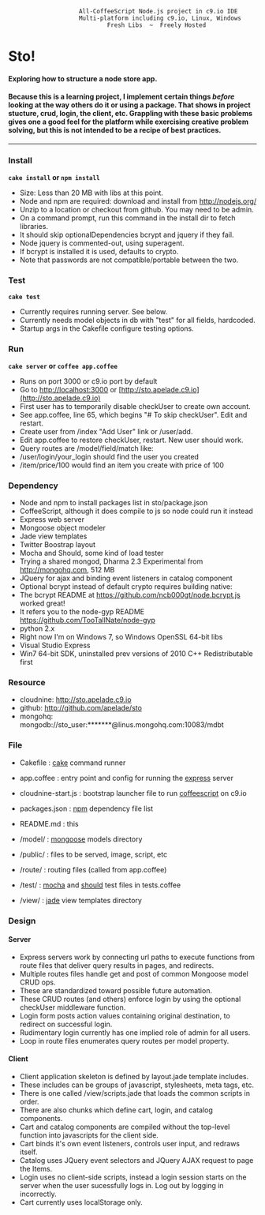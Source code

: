 						All-CoffeeScript Node.js project in c9.io IDE
                        Multi-platform including c9.io, Linux, Windows
                                Fresh Libs  ~  Freely Hosted

# Sto!
#### Exploring how to structure a node store app.
#### Because this is a learning project, I implement certain things *before* looking at the way others do it or using a package. That shows in project stucture, crud, login, the client, etc. Grappling with these basic problems gives one a good feel for the platform while exercising creative problem solving, but this is not intended to be a recipe of best practices.

---



### Install
__`cake install` or `npm install`__

- Size: Less than 20 MB with libs at this point.
- Node and npm are required: download and install from http://nodejs.org/
- Unzip to a location or checkout from github. You may need to be admin.
- On a command prompt, run this command in the install dir to fetch libraries.
- It should skip optionalDependencies bcrypt and jquery if they fail.
- Node jquery is commented-out, using superagent.
- If bcrypt is installed it is used, defaults to crypto.
- Note that passwords are not compatible/portable between the two.




### Test
__`cake test`__

- Currently requires running server. See below.
- Currently needs model objects in db with "test" for all fields, hardcoded.
- Startup args in the Cakefile configure testing options.



	
### Run
__`cake server` or `coffee app.coffee`__

- Runs on port 3000 or c9.io port by default
- Go to [http://localhost:3000](http://localhost:3000) or [http://sto.apelade.c9.io](http://sto.apelade.c9.io)
- First user has to temporarily disable checkUser to create own account.
- See app.coffee, line 65, which begins "# To skip checkUser". Edit and restart.
- Create user from /index "Add User" link or /user/add.
- Edit app.coffee to restore checkUser, restart. New user should work.
- Query routes are /model/field/match like:
 - /user/login/your_login should find the user you created
 - /item/price/100 would find an item you create with price of 100




### Dependency ###
- Node and npm to install packages list in sto/package.json
- CoffeeScript, although it does compile to js so node could run it instead
- Express web server
- Mongoose object modeler
- Jade view templates
- Twitter Boostrap layout
- Mocha and Should, some kind of load tester
- Trying a shared mongod, Dharma 2.3 Experimental from http://mongohq.com, 512 MB
- JQuery for ajax and binding event listeners in catalog component
- Optional bcrypt instead of default crypto requires building native:
 - The bcrypt README at https://github.com/ncb000gt/node.bcrypt.js worked great!
 - It refers you to the node-gyp README https://github.com/TooTallNate/node-gyp
 - python 2.x
 - Right now I'm on Windows 7, so Windows OpenSSL 64-bit libs
 - Visual Studio Express
 - Win7 64-bit SDK, uninstalled prev versions of 2010 C++ Redistributable first



	
### Resource ###
- cloudnine: http://sto.apelade.c9.io
- github: http://github.com/apelade/sto
- mongohq: mongodb://sto_user:*******@linus.mongohq.com:10083/mdbt 
	



### File ###

- Cakefile		: [cake](http://jashkenas.github.io/coffee-script/documentation/docs/cake.html) command runner
	  
- app.coffee	: entry point and config for running the [express](http://expressjs.com/) server

- cloudnine-start.js : bootstrap launcher file to run [coffeescript](http://coffeescript.org/) on c9.io  	
	  
- packages.json	: [npm](https://npmjs.org/) dependency file list
		
- README.md		: this  	
	
- /model/		: [mongoose](http://mongoosejs.com/) models directory
	
- /public/		: files to be served, image, script, etc
	
- /route/ 		: routing files (called from app.coffee)
	
- /test/		: [mocha](https://github.com/visionmedia/mocha) and [should](https://github.com/visionmedia/should.js/) test files in tests.coffee
	
- /view/		: [jade](http://jade-lang.com/) view templates directory




### Design ###
#### Server ####
- Express servers work by connecting url paths to execute functions from
  route files that deliver query results in pages, and redirects.
- Multiple routes files handle get and post of common Mongoose model CRUD ops.
- These are standardized toward possible future automation.
- These CRUD routes (and others) enforce login by using the optional checkUser
  middleware function.
- Login form posts action values containing original destination, to redirect
  on successful login.
- Rudimentary login currently has one implied role of admin for all users.
- Loop in route files enumerates query routes per model property.

#### Client ####
- Client application skeleton is defined by layout.jade template includes.
- These includes can be groups of javascript, stylesheets, meta tags, etc.
- There is one called /view/scripts.jade that loads the common scripts in order.
- There are also chunks which define cart, login, and catalog components.
- Cart and catalog components are compiled without the top-level function into
  javascripts for the client side.
- Cart binds it's own event listeners, controls user input, and redraws itself.
- Catalog uses JQuery event selectors and JQuery AJAX request to page the Items.
- Login uses no client-side scripts, instead a login session starts on the
  server when the user sucessfully logs in. Log out by logging in incorrectly.
- Cart currently uses localStorage only.
